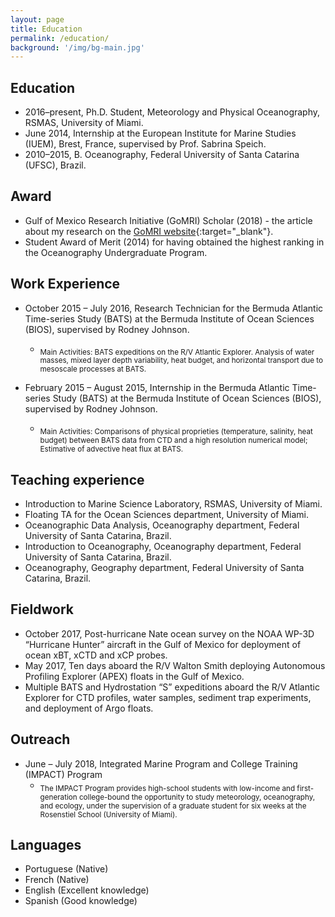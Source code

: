 ```yaml
---
layout: page
title: Education
permalink: /education/
background: '/img/bg-main.jpg'
---
```


## Education
+ 2016–present, Ph.D. Student, Meteorology and Physical Oceanography, RSMAS, University of Miami.
+ June 2014, Internship at the European Institute for Marine Studies (IUEM), Brest, France, supervised by Prof. Sabrina Speich.
+ 2010–2015, B. Oceanography, Federal University of Santa Catarina (UFSC), Brazil.

## Award
+ Gulf of Mexico Research Initiative (GoMRI) Scholar (2018) - the article about my research on the [GoMRI website](https://gulfresearchinitiative.org/grad-student-hiron-investigates-loop-current-flows-improve-oil-transport-models/){:target="_blank"}.
+ Student Award of Merit (2014) for having obtained the highest ranking in the Oceanography Undergraduate Program.

## Work Experience
+ October 2015 – July 2016, Research Technician for the Bermuda Atlantic Time-series Study (BATS) at the Bermuda Institute of Ocean Sciences (BIOS), supervised by Rodney Johnson.
	+ <sub>Main Activities: BATS expeditions on the R/V Atlantic Explorer. Analysis of water masses, mixed layer depth variability, heat budget, and horizontal transport due to mesoscale processes at BATS.</sub> 

+ February 2015 – August 2015, Internship in the Bermuda Atlantic Time-series Study (BATS) at the Bermuda Institute of Ocean Sciences (BIOS), supervised by Rodney Johnson.
	+ <sub>Main Activities: Comparisons of physical proprieties (temperature, salinity, heat budget) between BATS data from CTD and a high resolution numerical model; Estimative of advective heat flux at BATS.</sub> 

## Teaching experience
+ Introduction to Marine Science Laboratory, RSMAS, University of Miami.
+ Floating TA for the Ocean Sciences department, University of Miami.
+ Oceanographic Data Analysis, Oceanography department, Federal University of Santa Catarina, Brazil.
+ Introduction to Oceanography, Oceanography department, Federal University of Santa Catarina, Brazil.
+ Oceanography, Geography department, Federal University of Santa Catarina, Brazil.

## Fieldwork
+ October 2017, Post-hurricane Nate ocean survey on the NOAA WP-3D “Hurricane Hunter” aircraft in the Gulf of Mexico for deployment of ocean xBT, xCTD and xCP probes.
+ May 2017, Ten days aboard the R/V Walton Smith deploying Autonomous Profiling Explorer (APEX) floats in the Gulf of Mexico.
+	Multiple BATS and Hydrostation “S” expeditions aboard the R/V Atlantic Explorer for CTD profiles, water samples, sediment trap experiments, and deployment of Argo floats.

## Outreach
+ June – July 2018, Integrated Marine Program and College Training (IMPACT) Program
	+ <sub>The IMPACT Program provides high-school students with low-income and first-generation college-bound the opportunity to study meteorology, oceanography, and ecology, under the supervision of a graduate student for six weeks at the Rosenstiel School (University of Miami).</sub>   

## Languages
+ Portuguese (Native)
+ French (Native)
+ English (Excellent knowledge)
+ Spanish (Good knowledge)

